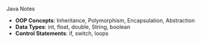 Java Notes
- **OOP Concepts**: Inheritance, Polymorphism, Encapsulation, Abstraction
- **Data Types**: int, float, double, String, boolean
- **Control Statements**: if, switch, loops
